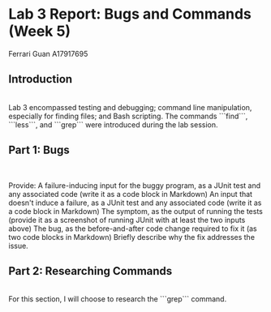 # Lab 3 Report: Bugs and Commands (Week 5)
Ferrari Guan A17917695

## Introduction

<br />
Lab 3 encompassed testing and debugging; command line manipulation, especially for finding files; and Bash scripting. The commands ```find```, ```less```, and ```grep``` were introduced during the lab session. 
<br />

## Part 1: Bugs
<br />

Provide:
A failure-inducing input for the buggy program, as a JUnit test and any associated code (write it as a code block in Markdown)
An input that doesn't induce a failure, as a JUnit test and any associated code (write it as a code block in Markdown)
The symptom, as the output of running the tests (provide it as a screenshot of running JUnit with at least the two inputs above)
The bug, as the before-and-after code change required to fix it (as two code blocks in Markdown)
Briefly describe why the fix addresses the issue.

## Part 2: Researching Commands
<br />
For this section, I will choose to research the ```grep``` command. 
<br />
